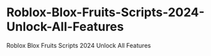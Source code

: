 # Roblox-Blox-Fruits-Scripts-2024-Unlock-All-Features
Roblox Blox Fruits Scripts 2024 Unlock All Features
